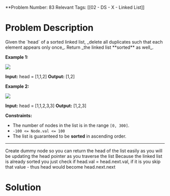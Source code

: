 
**Problem Number: 83
Relevant Tags: [[02 - DS - X - Linked List]]
<h1> Problem Description </h1>
Given the `head` of a sorted linked list, _delete all duplicates such that each element appears only once_. Return _the linked list **sorted** as well_.

**Example 1:**

![](https://assets.leetcode.com/uploads/2021/01/04/list1.jpg)

**Input:** head = [1,1,2]
**Output:** [1,2]

**Example 2:**

![](https://assets.leetcode.com/uploads/2021/01/04/list2.jpg)

**Input:** head = [1,1,2,3,3]
**Output:** [1,2,3]

**Constraints:**

- The number of nodes in the list is in the range `[0, 300]`.
- `-100 <= Node.val <= 100`
- The list is guaranteed to be **sorted** in ascending order.

-----
Create dummy node so you can return the head of the list easily as you will be updating the head pointer as you traverse the list
Because the linked list is already sorted you just check if head.val = head.next.val, if it is you skip that value - thus head would become head.next.next

<h1> Solution </h1>
